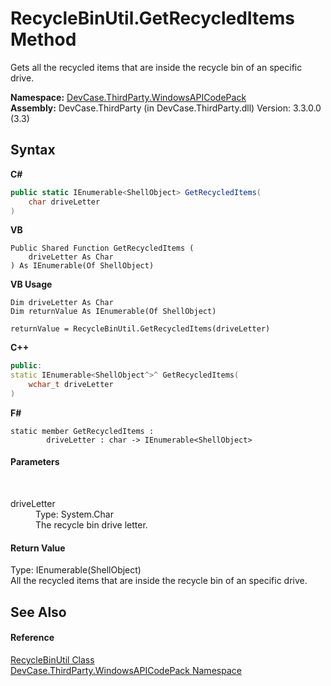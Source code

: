 # RecycleBinUtil.GetRecycledItems Method 
 

Gets all the recycled items that are inside the recycle bin of an specific drive.

**Namespace:**&nbsp;<a href="N_DevCase_ThirdParty_WindowsAPICodePack">DevCase.ThirdParty.WindowsAPICodePack</a><br />**Assembly:**&nbsp;DevCase.ThirdParty (in DevCase.ThirdParty.dll) Version: 3.3.0.0 (3.3)

## Syntax

**C#**<br />
``` C#
public static IEnumerable<ShellObject> GetRecycledItems(
	char driveLetter
)
```

**VB**<br />
``` VB
Public Shared Function GetRecycledItems ( 
	driveLetter As Char
) As IEnumerable(Of ShellObject)
```

**VB Usage**<br />
``` VB Usage
Dim driveLetter As Char
Dim returnValue As IEnumerable(Of ShellObject)

returnValue = RecycleBinUtil.GetRecycledItems(driveLetter)
```

**C++**<br />
``` C++
public:
static IEnumerable<ShellObject^>^ GetRecycledItems(
	wchar_t driveLetter
)
```

**F#**<br />
``` F#
static member GetRecycledItems : 
        driveLetter : char -> IEnumerable<ShellObject> 

```


#### Parameters
&nbsp;<dl><dt>driveLetter</dt><dd>Type: System.Char<br />The recycle bin drive letter.</dd></dl>

#### Return Value
Type: IEnumerable(ShellObject)<br />All the recycled items that are inside the recycle bin of an specific drive.

## See Also


#### Reference
<a href="T_DevCase_ThirdParty_WindowsAPICodePack_RecycleBinUtil">RecycleBinUtil Class</a><br /><a href="N_DevCase_ThirdParty_WindowsAPICodePack">DevCase.ThirdParty.WindowsAPICodePack Namespace</a><br />